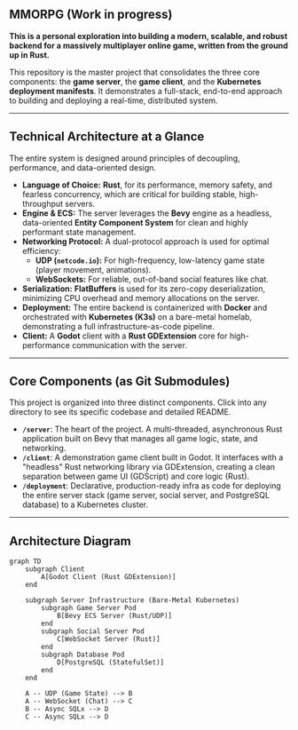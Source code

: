 ## MMORPG (Work in progress)

**This is a personal exploration into building a modern, scalable, and robust backend for a massively multiplayer online game, written from the ground up in Rust.**

This repository is the master project that consolidates the three core components: the **game server**, the **game client**, and the **Kubernetes deployment manifests**. It demonstrates a full-stack, end-to-end approach to building and deploying a real-time, distributed system.

---

## Technical Architecture at a Glance

The entire system is designed around principles of decoupling, performance, and data-oriented design.

*   **Language of Choice:** **Rust**, for its performance, memory safety, and fearless concurrency, which are critical for building stable, high-throughput servers.
*   **Engine & ECS:** The server leverages the **Bevy** engine as a headless, data-oriented **Entity Component System** for clean and highly performant state management.
*   **Networking Protocol:** A dual-protocol approach is used for optimal efficiency:
    *   **UDP (`netcode.io`):** For high-frequency, low-latency game state (player movement, animations).
    *   **WebSockets:** For reliable, out-of-band social features like chat.
*   **Serialization:** **FlatBuffers** is used for its zero-copy deserialization, minimizing CPU overhead and memory allocations on the server.
*   **Deployment:** The entire backend is containerized with **Docker** and orchestrated with **Kubernetes (K3s)** on a bare-metal homelab, demonstrating a full infrastructure-as-code pipeline.
*   **Client:** A **Godot** client with a **Rust GDExtension** core for high-performance communication with the server.

---

## Core Components (as Git Submodules)

This project is organized into three distinct components. Click into any directory to see its specific codebase and detailed README.

*   **`/server`**: The heart of the project. A multi-threaded, asynchronous Rust application built on Bevy that manages all game logic, state, and networking.
*   **`/client`**: A demonstration game client built in Godot. It interfaces with a "headless" Rust networking library via GDExtension, creating a clean separation between game UI (GDScript) and core logic (Rust).
*   **`/deployment`**: Declarative, production-ready infra as code for deploying the entire server stack (game server, social server, and PostgreSQL database) to a Kubernetes cluster.

---

## Architecture Diagram

```mermaid
graph TD
    subgraph Client
        A[Godot Client (Rust GDExtension)]
    end

    subgraph Server Infrastructure (Bare-Metal Kubernetes)
        subgraph Game Server Pod
            B[Bevy ECS Server (Rust/UDP)]
        end
        subgraph Social Server Pod
            C[WebSocket Server (Rust)]
        end
        subgraph Database Pod
            D[PostgreSQL (StatefulSet)]
        end
    end

    A -- UDP (Game State) --> B
    A -- WebSocket (Chat) --> C
    B -- Async SQLx --> D
    C -- Async SQLx --> D 
